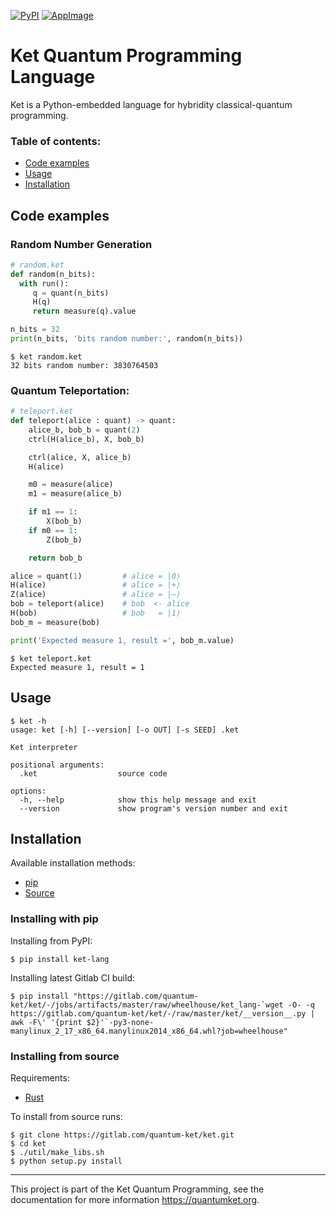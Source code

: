 [![PyPI](https://img.shields.io/pypi/v/ket-lang.svg)](https://pypi.org/project/ket-lang/)
[![AppImage](https://gitlab.com/quantum-ket/ket/badges/master/pipeline.svg)](https://gitlab.com/quantum-ket/ket/-/jobs)

# Ket Quantum Programming Language

Ket is a Python-embedded language for hybridity classical-quantum  programming.

### Table of contents:

* [Code examples](#code-examples)
* [Usage](#usage)
* [Installation](#installation)

## Code examples

### Random Number Generation

```python
# random.ket
def random(n_bits):
  with run():
     q = quant(n_bits)
     H(q)
     return measure(q).value

n_bits = 32
print(n_bits, 'bits random number:', random(n_bits))
```

```console
$ ket random.ket
32 bits random number: 3830764503
```

### Quantum Teleportation:

```python
# teleport.ket
def teleport(alice : quant) -> quant:
    alice_b, bob_b = quant(2)
    ctrl(H(alice_b), X, bob_b)

    ctrl(alice, X, alice_b)
    H(alice)

    m0 = measure(alice)
    m1 = measure(alice_b)

    if m1 == 1:
        X(bob_b)
    if m0 == 1:
        Z(bob_b)

    return bob_b

alice = quant(1)         # alice = |0⟩
H(alice)                 # alice = |+⟩
Z(alice)                 # alice = |–⟩
bob = teleport(alice)    # bob  <- alice
H(bob)                   # bob   = |1⟩
bob_m = measure(bob)

print('Expected measure 1, result =', bob_m.value)
```

```console
$ ket teleport.ket
Expected measure 1, result = 1
```

## Usage 

```console
$ ket -h
usage: ket [-h] [--version] [-o OUT] [-s SEED] .ket

Ket interpreter

positional arguments:
  .ket                  source code

options:
  -h, --help            show this help message and exit
  --version             show program's version number and exit
```

## Installation

Available installation methods:

* [pip](#installing-with-pip)
* [Source](#installing-from-source)

### Installing with pip

Installing from PyPI:

```console
$ pip install ket-lang
```
Installing latest Gitlab CI build:

```console
$ pip install "https://gitlab.com/quantum-ket/ket/-/jobs/artifacts/master/raw/wheelhouse/ket_lang-`wget -O- -q https://gitlab.com/quantum-ket/ket/-/raw/master/ket/__version__.py | awk -F\' '{print $2}'`-py3-none-manylinux_2_17_x86_64.manylinux2014_x86_64.whl?job=wheelhouse"
```

### Installing from source 

Requirements:

* [Rust](https://www.rust-lang.org/tools/install)

To install from source runs:

```console
$ git clone https://gitlab.com/quantum-ket/ket.git
$ cd ket
$ ./util/make_libs.sh
$ python setup.py install
```

-----------

This project is part of the Ket Quantum Programming, see the documentation for
more information https://quantumket.org.

